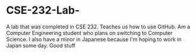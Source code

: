# CSE-232-Lab-
A lab that was completed in CSE 232. Teaches us how to use GitHub.
Am a Computer Engineering student who plans on switching to Computer Science. I also have a minor in Japanese because I'm hoping to work in Japan some day.
Good stuff
